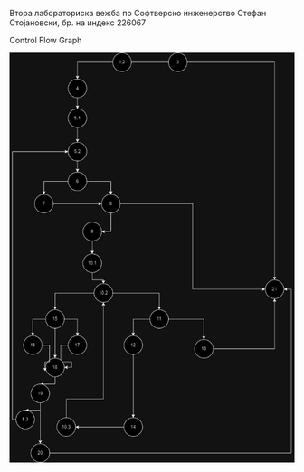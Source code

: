 Втора лабораториска вежба по Софтверско инженерство
Стефан Стојановски, бр. на индекс 226067

Control Flow Graph

![CFG](./images/graf.jpg)

